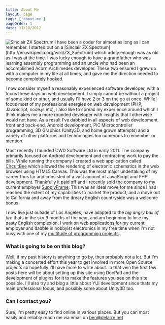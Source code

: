 ```yaml
---
title: About Me
layout: page
tags: ['about-me']
pageOrder: 1
date: 11/10/2012
---
```

<img class='pull-right' alt='Sinclair ZX Spectrum' src='http://upload.wikimedia.org/wikipedia/commons/thumb/3/33/ZXSpectrum48k.jpg/220px-ZXSpectrum48k.jpg'/>
I have been a coder for almost as long as I can remember. I started out on a [Sinclair ZX Spectrum](http://en.wikipedia.org/wiki/ZX_Spectrum) which oddly enough was as old as I was at the time. I was lucky enough to have a grandfather who was learning assembly programming and an uncle who had been an accomplished Acorn Archimedes developer. These two ensured I grew up with a computer in my life at all times, and gave me the direction needed to become completely hooked.

I now consider myself a reasonably experienced software developer, with a focus these days on web development. I simply cannot be without a project of some kind or other, and usually I'll have 2 or 3 on the go at once. While I focus most of my professional energies on web development (PHP, JavaScript, node.js etc), I also like to spread my experience around which I think makes me a more rounded developer with insights that I otherwise would not have. As a result I've dabbled in all aspects of web development, front and back-end, Android development, PIC Microcontroller programming, 3D Graphics (Unity3D, and home grown attempts) and a variety of other platforms and technologies too numerous to remember or mention.

Most recently I founded CWD Software Ltd in early 2011. The company primarily focused on Android development and contracting work to pay the bills. While running the company I created a web application called [CircuitBee](http://www.circuitbee.com) which allowed the rendering of electronic schematics in the web browser using HTML5 Canvas. This was the most major undertaking of my career thus far and consisted of a vast amount of JavaScript and PHP development. Thankfully it paid off and I recently sold the company to my current employer [SupplyFrame](http://www.supplyframe.com). This was an ideal move for me since I had reached the extent of my capabilities to market the product, and a move out to California and away from the dreary English countryside was a welcome bonus.

I now live just outside of Los Angeles, have adapted to the *big angry ball of fire* thats in the sky 9 months of the year, and am beginning to lose my pasty English complexion. I work on web applications for my current employer and dabble in hobbyist electronics in my free time when I'm not busy with one of my [multitude of programming projects](https://github.com/benjamind).

### What is going to be on this blog?
Well, if my past history is anything to go by, then probably not a lot. But I'm making a concerted effort this year to get involved in more Open Source projects so hopefully I'll have more to write about. In that vein the first few posts here will be about setting up this site using DocPad and the development of plugins for it to make the features you see on this site possible. I'll also try and blog a little about YUI development since thats my main professional focus, and possibly some about Unity3D too. 

### Can I contact you?
Sure, I'm pretty easy to find online in various places. But you can most easily and reliably reach me via email on [ben@delarre.net](mailto:ben@Delarre.net)